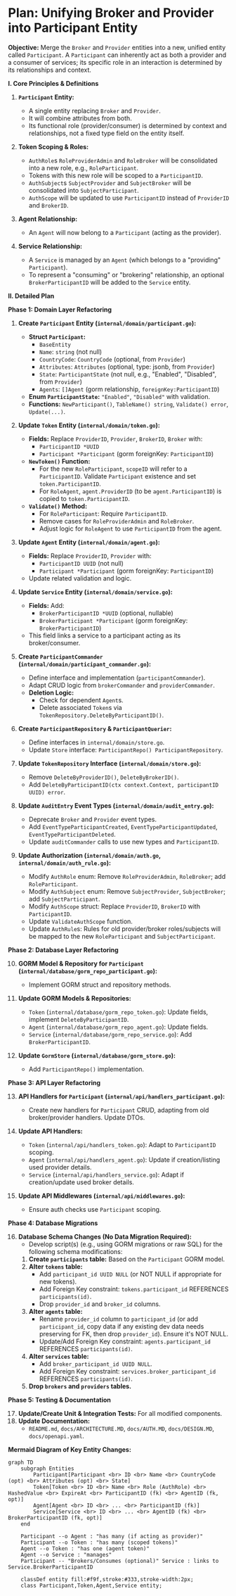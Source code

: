 # Plan: Unifying Broker and Provider into Participant Entity

**Objective:** Merge the `Broker` and `Provider` entities into a new, unified entity called `Participant`. A `Participant` can inherently act as both a provider and a consumer of services; its specific role in an interaction is determined by its relationships and context.

**I. Core Principles & Definitions**

1.  **`Participant` Entity:**
    *   A single entity replacing `Broker` and `Provider`.
    *   It will combine attributes from both.
    *   Its functional role (provider/consumer) is determined by context and relationships, not a fixed type field on the entity itself.

2.  **Token Scoping & Roles:**
    *   `AuthRole`s `RoleProviderAdmin` and `RoleBroker` will be consolidated into a new role, e.g., `RoleParticipant`.
    *   Tokens with this new role will be scoped to a `ParticipantID`.
    *   `AuthSubject`s `SubjectProvider` and `SubjectBroker` will be consolidated into `SubjectParticipant`.
    *   `AuthScope` will be updated to use `ParticipantID` instead of `ProviderID` and `BrokerID`.

3.  **Agent Relationship:**
    *   An `Agent` will now belong to a `Participant` (acting as the provider).

4.  **Service Relationship:**
    *   A `Service` is managed by an `Agent` (which belongs to a "providing" `Participant`).
    *   To represent a "consuming" or "brokering" relationship, an optional `BrokerParticipantID` will be added to the `Service` entity.

**II. Detailed Plan**

**Phase 1: Domain Layer Refactoring**

1.  **Create `Participant` Entity (`internal/domain/participant.go`):**
    *   **Struct `Participant`:**
        *   `BaseEntity`
        *   `Name`: `string` (not null)
        *   `CountryCode`: `CountryCode` (optional, from `Provider`)
        *   `Attributes`: `Attributes` (optional, type: jsonb, from `Provider`)
        *   `State`: `ParticipantState` (not null, e.g., "Enabled", "Disabled", from `Provider`)
        *   `Agents`: `[]Agent` (gorm relationship, `foreignKey:ParticipantID`)
    *   **Enum `ParticipantState`:** `"Enabled"`, `"Disabled"` with validation.
    *   **Functions:** `NewParticipant()`, `TableName() string`, `Validate() error`, `Update(...)`.

2.  **Update `Token` Entity (`internal/domain/token.go`):**
    *   **Fields:** Replace `ProviderID`, `Provider`, `BrokerID`, `Broker` with:
        *   `ParticipantID *UUID`
        *   `Participant *Participant` (gorm foreignKey: `ParticipantID`)
    *   **`NewToken()` Function:**
        *   For the new `RoleParticipant`, `scopeID` will refer to a `ParticipantID`. Validate `Participant` existence and set `token.ParticipantID`.
        *   For `RoleAgent`, `agent.ProviderID` (to be `agent.ParticipantID`) is copied to `token.ParticipantID`.
    *   **`Validate()` Method:**
        *   For `RoleParticipant`: Require `ParticipantID`.
        *   Remove cases for `RoleProviderAdmin` and `RoleBroker`.
        *   Adjust logic for `RoleAgent` to use `ParticipantID` from the agent.

3.  **Update `Agent` Entity (`internal/domain/agent.go`):**
    *   **Fields:** Replace `ProviderID`, `Provider` with:
        *   `ParticipantID UUID` (not null)
        *   `Participant *Participant` (gorm foreignKey: `ParticipantID`)
    *   Update related validation and logic.

4.  **Update `Service` Entity (`internal/domain/service.go`):**
    *   **Fields:** Add:
        *   `BrokerParticipantID *UUID` (optional, nullable)
        *   `BrokerParticipant *Participant` (gorm foreignKey: `BrokerParticipantID`)
    *   This field links a service to a participant acting as its broker/consumer.

5.  **Create `ParticipantCommander` (`internal/domain/participant_commander.go`):**
    *   Define interface and implementation (`participantCommander`).
    *   Adapt CRUD logic from `brokerCommander` and `providerCommander`.
    *   **Deletion Logic:**
        *   Check for dependent `Agent`s.
        *   Delete associated `Token`s via `TokenRepository.DeleteByParticipantID()`.

6.  **Create `ParticipantRepository` & `ParticipantQuerier`:**
    *   Define interfaces in `internal/domain/store.go`.
    *   Update `Store` interface: `ParticipantRepo() ParticipantRepository`.

7.  **Update `TokenRepository` Interface (`internal/domain/store.go`):**
    *   Remove `DeleteByProviderID()`, `DeleteByBrokerID()`.
    *   Add `DeleteByParticipantID(ctx context.Context, participantID UUID) error`.

8.  **Update `AuditEntry` Event Types (`internal/domain/audit_entry.go`):**
    *   Deprecate `Broker` and `Provider` event types.
    *   Add `EventTypeParticipantCreated`, `EventTypeParticipantUpdated`, `EventTypeParticipantDeleted`.
    *   Update `auditCommander` calls to use new types and `ParticipantID`.

9.  **Update Authorization (`internal/domain/auth.go`, `internal/domain/auth_rule.go`):**
    *   Modify `AuthRole` enum: Remove `RoleProviderAdmin`, `RoleBroker`; add `RoleParticipant`.
    *   Modify `AuthSubject` enum: Remove `SubjectProvider`, `SubjectBroker`; add `SubjectParticipant`.
    *   Modify `AuthScope` struct: Replace `ProviderID`, `BrokerID` with `ParticipantID`.
    *   Update `ValidateAuthScope` function.
    *   Update `AuthRule`s: Rules for old provider/broker roles/subjects will be mapped to the new `RoleParticipant` and `SubjectParticipant`.

**Phase 2: Database Layer Refactoring**

10. **GORM Model & Repository for `Participant` (`internal/database/gorm_repo_participant.go`):**
    *   Implement GORM struct and repository methods.

11. **Update GORM Models & Repositories:**
    *   `Token` (`internal/database/gorm_repo_token.go`): Update fields, implement `DeleteByParticipantID`.
    *   `Agent` (`internal/database/gorm_repo_agent.go`): Update fields.
    *   `Service` (`internal/database/gorm_repo_service.go`): Add `BrokerParticipantID`.

12. **Update `GormStore` (`internal/database/gorm_store.go`):**
    *   Add `ParticipantRepo()` implementation.

**Phase 3: API Layer Refactoring**

13. **API Handlers for `Participant` (`internal/api/handlers_participant.go`):**
    *   Create new handlers for `Participant` CRUD, adapting from old broker/provider handlers. Update DTOs.

14. **Update API Handlers:**
    *   `Token` (`internal/api/handlers_token.go`): Adapt to `ParticipantID` scoping.
    *   `Agent` (`internal/api/handlers_agent.go`): Update if creation/listing used provider details.
    *   `Service` (`internal/api/handlers_service.go`): Adapt if creation/update used broker details.

15. **Update API Middlewares (`internal/api/middlewares.go`):**
    *   Ensure auth checks use `Participant` scoping.

**Phase 4: Database Migrations**

16. **Database Schema Changes (No Data Migration Required):**
    *   Develop script(s) (e.g., using GORM migrations or raw SQL) for the following schema modifications:
    1.  **Create `participants` table:** Based on the `Participant` GORM model.
    2.  **Alter `tokens` table:**
        *   Add `participant_id UUID NULL` (or NOT NULL if appropriate for new tokens).
        *   Add Foreign Key constraint: `tokens.participant_id` REFERENCES `participants(id)`.
        *   Drop `provider_id` and `broker_id` columns.
    3.  **Alter `agents` table:**
        *   Rename `provider_id` column to `participant_id` (or add `participant_id`, copy data if any existing dev data needs preserving for FK, then drop `provider_id`). Ensure it's NOT NULL.
        *   Update/Add Foreign Key constraint: `agents.participant_id` REFERENCES `participants(id)`.
    4.  **Alter `services` table:**
        *   Add `broker_participant_id UUID NULL`.
        *   Add Foreign Key constraint: `services.broker_participant_id` REFERENCES `participants(id)`.
    5.  **Drop `brokers` and `providers` tables.**

**Phase 5: Testing & Documentation**

17. **Update/Create Unit & Integration Tests:** For all modified components.
18. **Update Documentation:**
    *   `README.md`, `docs/ARCHITECTURE.MD`, `docs/AUTH.MD`, `docs/DESIGN.MD`, `docs/openapi.yaml`.

**Mermaid Diagram of Key Entity Changes:**

```mermaid
graph TD
    subgraph Entities
        Participant[Participant <br> ID <br> Name <br> CountryCode (opt) <br> Attributes (opt) <br> State]
        Token[Token <br> ID <br> Name <br> Role (AuthRole) <br> HashedValue <br> ExpireAt <br> ParticipantID (fk) <br> AgentID (fk, opt)]
        Agent[Agent <br> ID <br> ... <br> ParticipantID (fk)]
        Service[Service <br> ID <br> ... <br> AgentID (fk) <br> BrokerParticipantID (fk, opt)]
    end

    Participant --o Agent : "has many (if acting as provider)"
    Participant --o Token : "has many (scoped tokens)"
    Agent --o Token : "has one (agent token)"
    Agent --o Service : "manages"
    Participant -- "Brokers/Consumes (optional)" Service : links to Service.BrokerParticipantID

    classDef entity fill:#f9f,stroke:#333,stroke-width:2px;
    class Participant,Token,Agent,Service entity;